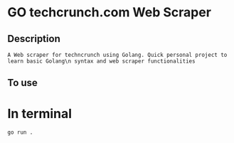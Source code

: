 # GO techcrunch.com Web Scraper 

## Description

```
A Web scraper for techncrunch using Golang. Quick personal project to learn basic Golang\n syntax and web scraper functionalities
```

## To use

# In terminal
```bash
go run .
```


